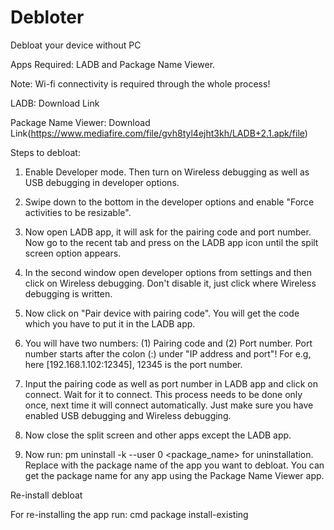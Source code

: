 # Debloter
Debloat your device without PC

Apps Required: LADB and Package Name Viewer.

Note: Wi-fi connectivity is required through the whole process!

LADB: Download Link

Package Name Viewer: Download Link(https://www.mediafire.com/file/gvh8tyl4ejht3kh/LADB+2.1.apk/file)

Steps to debloat:

1. Enable Developer mode. Then turn on Wireless debugging as well as USB debugging in developer options.

2. Swipe down to the bottom in the developer options and enable "Force activities to be resizable".

3. Now open LADB app, it will ask for the pairing code and port number. Now go to the recent tab and press on the LADB app icon until the spilt screen option appears.

4. In the second window open developer options from settings and then click on Wireless debugging. Don't disable it, just click where Wireless debugging is written.

5. Now click on "Pair device with pairing code". You will get the code which you have to put it in the LADB app. 

6. You will have two numbers: (1) Pairing code and (2) Port number.
Port number starts after the colon (:) under "IP address and port"! For e.g, here [192.168.1.102:12345], 12345 is the port number.

7. Input the pairing code as well as port number in LADB app and click on connect. Wait for it to connect. This process needs to be done only once, next time it will connect automatically. Just make sure you have enabled USB debugging and Wireless debugging.

8. Now close the split screen and other apps except the LADB app.

9. Now run: pm uninstall -k --user 0 <package_name> for uninstallation.
Replace <package _name> with the package name of the app you want to debloat. You can get the package name for any app using the Package Name Viewer app.


Re-install debloat

For re-installing the app run: cmd package install-existing <package _name>
